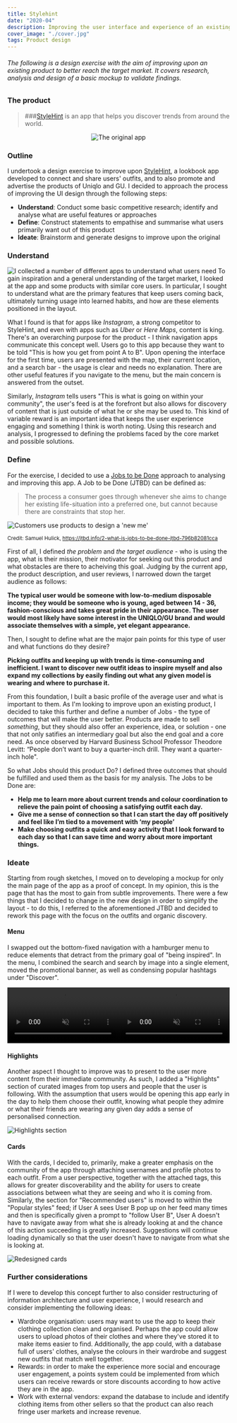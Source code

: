 ```yaml
---
title: Stylehint
date: "2020-04"
description: Improving the user interface and experience of an existing mobile app through research and analysis
cover_image: "./cover.jpg"
tags: Product design
---
```


###### *The following is a design exercise with the aim of improving upon an existing product to better reach the target market. It covers research, analysis and design of a basic mockup to validate findings.*

### The product

> ###<a href="https://apps.apple.com/jp/app/stylehint-%E3%82%B9%E3%82%BF%E3%82%A4%E3%83%AB%E3%83%92%E3%83%B3%E3%83%88-%E7%9D%80%E3%81%93%E3%81%AA%E3%81%97%E7%99%BA%E8%A6%8B%E3%82%A2%E3%83%97%E3%83%AA/id1440248752" target="_blank">StyleHint</a> is an app that helps you discover trends from around the world. 

<div style="display: flex; justify-content: center;">
  <img src="stylehint.gif" alt="The original app" />
</div>

### Outline

I undertook a design exercise to improve upon <a href="https://apps.apple.com/jp/app/stylehint-%E3%82%B9%E3%82%BF%E3%82%A4%E3%83%AB%E3%83%92%E3%83%B3%E3%83%88-%E7%9D%80%E3%81%93%E3%81%AA%E3%81%97%E7%99%BA%E8%A6%8B%E3%82%A2%E3%83%97%E3%83%AA/id1440248752" target="_blank">StyleHint</a>, a lookbook app developed to connect and share users' outfits, and to also promote and advertise the products of Uniqlo and GU. I decided to approach the process of improving the UI design through the following steps:

- **Understand**: Conduct some basic competitive research; identify and analyse what are useful features or approaches
- **Define**: Construct statements to empathise and summarise what users primarily want out of this product
- **Ideate**: Brainstorm and generate designs to improve upon the original

### Understand

![I collected a number of different apps to understand what users need](./apps.jpg)
To gain inspiration and a general understanding of the target market, I looked at the app and some products with similar core users. In particular, I sought to understand what are the primary features that keep users coming back, ultimately turning usage into learned habits, and how are these elements positioned in the layout.

What I found is that for apps like *Instagram*, a strong competitor to StyleHint, and even with apps such as *Uber* or *Here Maps*, content is king. There's an overarching purpose for the product - I think navigation apps communicate this concept well. Users go to this app because they want to be told "This is how you get from point A to B". Upon opening the interface for the first time, users are presented with the map, their current location, and a search bar - the usage is clear and needs no explanation. There are other useful features if you navigate to the menu, but the main concern is answered from the outset.

Similarly, *Instagram* tells users "This is what is going on within your community", the user's feed is at the forefront but also allows for discovery of content that is just outside of what he or she may be used to. This kind of variable reward is an important idea that keeps the user experience engaging and something I think is worth noting. Using this research and analysis, I progressed to defining the problems faced by the core market and possible solutions.

### Define

For the exercise, I decided to use a <a href="https://jtbd.info/2-what-is-jobs-to-be-done-jtbd-796b82081cca" target="_blank">Jobs to be Done</a> approach to analysing and improving this app. A Job to be Done (JTBD) can be defined as:

> The process a consumer goes through whenever she aims to change her existing life-situation into a preferred one, but cannot because there are constraints that stop her.

![Customers use products to design a 'new me'](./jtbd.jpeg)

<small>Credit: Samuel Hulick, https://jtbd.info/2-what-is-jobs-to-be-done-jtbd-796b82081cca</small>

First of all, I defined *the problem* and *the target audience* - who is using the app, what is their mission, their motivator for seeking out this product and what obstacles are there to acheiving this goal. Judging by the current app, the product description, and user reviews, I narrowed down the target audience as follows:

**The typical user would be someone with low-to-medium disposable income; they would be someone who is young, aged between 14 - 36, fashion-conscious and takes great pride in their appearance. The user would most likely have some interest in the UNIQLO/GU brand and would associate themselves with a simple, yet elegant appearance.**

Then, I sought to define what are the major pain points for this type of user and what functions do they desire?

**Picking outfits and keeping up with trends is time-consuming and inefficient. I want to discover new outfit ideas to inspire myself and also expand my collections by easily finding out what any given model is wearing and where to purchase it.**

From this foundation, I built a basic profile of the average user and what is important to them. As I'm looking to improve upon an existing product, I decided to take this further and define a number of Jobs - the type of outcomes that will make the user better. Products are made to sell *something*, but they should also offer an experience, idea, or solution - one that not only satifies an intermediary goal but also the end goal and a core need. As once observed by Harvard Business School Professor Theodore Levitt: “People don’t want to buy a quarter-inch drill. They want a quarter-inch hole".

So what Jobs should this product Do? I defined three outcomes that should be fulfilled and used them as the basis for my analysis. The Jobs to be Done are:

- **Help me to learn more about current trends and colour coordination to relieve the pain point of choosing a satisfying outfit each day.**
- **Give me a sense of connection so that I can start the day off positively and feel like I’m tied to a movement with ‘my people’**
- **Make choosing outfits a quick and easy activity that I look forward to each day so that I can save time and worry about more important things.**

### Ideate

Starting from rough sketches, I moved on to developing a mockup for only the main page of the app as a proof of concept. In my opinion, this is the page that has the most to gain from subtle improvements. There were a few things that I decided to change in the new design in order to simplify the layout - to do this, I referred to the aforementioned JTBD and decided to rework this page with the focus on the outfits and organic discovery.

#### Menu

I swapped out the bottom-fixed navigation with a hamburger menu to reduce elements that detract from the primary goal of "being inspired". In the menu, I combined the search and search by image into a single element, moved the promotional banner, as well as condensing popular hashtags under "Discover".

<div style="display: flex; margin-bottom: 1em;">
  <video autoplay loop muted style="width: 50%; height: auto">
    <source src="home.mp4" type="video/mp4">
  </video>
  <video autoplay loop muted style="width: 50%; height: auto">
    <source src="menu.mp4" type="video/mp4">
  </video>
</div>

#### Highlights

Another aspect I thought to improve was to present to the user more content from their immediate community. As such, I added a "Highlights" section of curated images from top users and people that the user is following. With the assumption that users would be opening this app early in the day to help them choose their outfit, knowing what people they admire or what their friends are wearing any given day adds a sense of personalised connection.

![Highlights section](./highlights.png)

#### Cards

With the cards, I decided to, primarily, make a greater emphasis on the community of the app through attaching usernames and profile photos to each outfit. From a user perspective, together with the attached tags, this allows for greater discoverability and the ability for users to create associations between what they are seeing and who it is coming from. Similarly, the section for "Recommended users" is moved to within the "Popular styles" feed; if User A sees User B pop up on her feed many times and then is specifically given a prompt to "follow User B", User A doesn't have to navigate away from what she is already looking at and the chance of this action succeeding is greatly increased. Suggestions will continue loading dynamically so that the user doesn't have to navigate from what she is looking at.

![Redesigned cards](./follow.png)

### Further considerations

If I were to develop this concept further to also consider restructuring of information architecture and user experience, I would research and consider implementing the following ideas:

- Wardrobe organisation: users may want to use the app to keep their clothing collection clean and organised. Perhaps the app could allow users to upload photos of their clothes and where they've stored it to make items easier to find. Additionally, the app could, with a database full of users' clothes, analyse the colours in their wardrobe and suggest new outfits that match well together.
- Rewards: in order to make the experience more social and encourage user engagement, a points system could be implemented from which users can receive rewards or store discounts according to how active they are in the app.
- Work with external vendors: expand the database to include and identify clothing items from other sellers so that the product can also reach fringe user markets and increase revenue.
